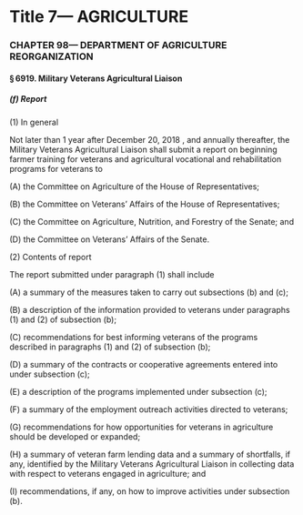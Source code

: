 
# Title 7— AGRICULTURE
### CHAPTER 98— DEPARTMENT OF AGRICULTURE REORGANIZATION
#### § 6919. Military Veterans Agricultural Liaison
##### (f) Report

(1) In general

Not later than 1 year after December 20, 2018 , and annually thereafter, the Military Veterans Agricultural Liaison shall submit a report on beginning farmer training for veterans and agricultural vocational and rehabilitation programs for veterans to

(A) the Committee on Agriculture of the House of Representatives;

(B) the Committee on Veterans’ Affairs of the House of Representatives;

(C) the Committee on Agriculture, Nutrition, and Forestry of the Senate; and

(D) the Committee on Veterans’ Affairs of the Senate.

(2) Contents of report

The report submitted under paragraph (1) shall include

(A) a summary of the measures taken to carry out subsections (b) and (c);

(B) a description of the information provided to veterans under paragraphs (1) and (2) of subsection (b);

(C) recommendations for best informing veterans of the programs described in paragraphs (1) and (2) of subsection (b);

(D) a summary of the contracts or cooperative agreements entered into under subsection (c);

(E) a description of the programs implemented under subsection (c);

(F) a summary of the employment outreach activities directed to veterans;

(G) recommendations for how opportunities for veterans in agriculture should be developed or expanded;

(H) a summary of veteran farm lending data and a summary of shortfalls, if any, identified by the Military Veterans Agricultural Liaison in collecting data with respect to veterans engaged in agriculture; and

(I) recommendations, if any, on how to improve activities under subsection (b).
